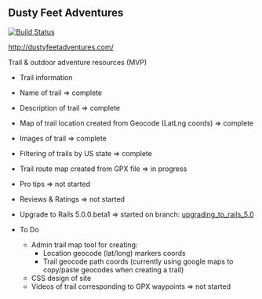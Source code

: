 ## Dusty Feet Adventures

[![Build Status](https://travis-ci.org/CarlosGabaldon/dusty-feet-adventures.svg?branch=master)](https://travis-ci.org/CarlosGabaldon/dusty-feet-adventures)

http://dustyfeetadventures.com/

Trail & outdoor adventure resources (MVP)
 - Trail information
  - Name of trail => complete
  - Description of trail => complete
  - Map of trail location created from Geocode (LatLng coords) => complete
  - Images of trail => complete
  - Filtering of trails by US state => complete
  - Trail route map created from GPX file => in progress
  - Pro tips => not started
  - Reviews & Ratings => not started
  - Upgrade to Rails 5.0.0.beta1 => started on branch: [upgrading_to_rails_5.0](https://github.com/CarlosGabaldon/dusty-feet-adventures/tree/upgrading_to_rails_5.0)

 - To Do
   - Admin trail map tool for creating:
      - Location geocode (lat/long) markers coords
      - Trail geocode path coords (currently using google maps to copy/paste geocodes when creating a trail)
   - CSS design of site
   - Videos of trail corresponding to GPX waypoints => not started
